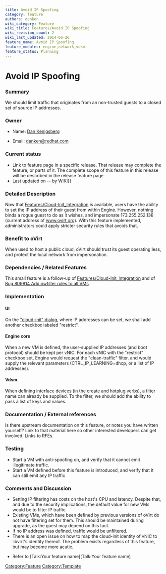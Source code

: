 ```yaml
---
title: Avoid IP Spoofing
category: feature
authors: danken
wiki_category: Feature
wiki_title: Features/Avoid IP Spoofing
wiki_revision_count: 2
wiki_last_updated: 2014-06-26
feature_name: Avoid IP Spoofing
feature_modules: engine,network,vdsm
feature_status: Planning
---
```


# Avoid IP Spoofing

### Summary

We should limit traffic that originates from an non-trusted guests to a closed set of source IP addresses.

### Owner

*   Name: [ Dan Kenigsberg](User:Danken)

<!-- -->

*   Email: <danken@redhat.com>

### Current status

*   Link to feature page in a specific release. That release may complete the feature, or parts of it. The complete scope of this feature in this release will be described in the release feature page
*   Last updated on -- by [ WIKI}}](User:{{urlencode:{{REVISIONUSER}})

### Detailed Description

Now that [Features/Cloud-Init_Integration](Features/Cloud-Init_Integration) is available, users have the ability to set the IP address of their guest from within Engine. However, nothing binds a rogue guest to do as it wishes, and impersonate 173.255.252.138 (current address of www.ovirt.org). With this feature implemented, administrators could apply stricter security rules that avoids that.

### Benefit to oVirt

When used to host a public cloud, oVirt should trust its guest operating less, and protect the local network from impersonation.

### Dependencies / Related Features

This small feature is a follow-up of [Features/Cloud-Init_Integration](Features/Cloud-Init_Integration) and of [Bug 809814 Add nwfilter rules to all VMs](https://bugzilla.redhat.com/809814)

### Implementation

#### UI

On the ["cloud-init" dialog](http://www.ovirt.org/File:Cloud-init-webadmin-screenshot.png), where IP addresses can be set, we shall add another checkbox labeled "restrict".

#### Engine core

When a new VM is defined, the user-supplied IP addresses (and boot protocol) should be kept per vNIC. For each vNIC with the "restrict" checkbox set, Engine would request the "clean-traffic" filter, and would supply the relevant parameters (CTRL_IP_LEARNING=dhcp, or a list of IP addresses).

#### Vdsm

When defining interface devices (in the create and hotplug verbs), a filter name can already be supplied. To the filter, we should add the ability to pass a list of keys and values.

### Documentation / External references

Is there upstream documentation on this feature, or notes you have written yourself? Link to that material here so other interested developers can get involved. Links to RFEs.

### Testing

*   Start a VM with anti-spoofing on, and verify that it cannot emit illegitimate traffic.
*   Start a VM defined before this feature is introduced, and verify that it can still emit any IP traffic

### Comments and Discussion

*   Setting IP filtering has costs on the host's CPU and latency. Despite that, and due to the security implications, the default value for new VMs would be to filter IP traffic.
*   Existing VMs, which have been defined by previous versions of oVirt do not have filtering set for them. This should be maintained during upgrade, as the guest may depend on this fact.
*   If no IP address was defined, traffic would be unfiltered.
*   There is an open issue on how to map the cloud-init identity of vNIC to libvirt's identity thereof. The problem exists regardless of this feature, but may become more acutic.

<!-- -->

*   Refer to [Talk:Your feature name](Talk:Your feature name)

<Category:Feature> <Category:Template>
